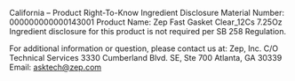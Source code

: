  
 
 
California – Product Right-To-Know Ingredient Disclosure 
Material Number: 000000000000143001 
Product Name: Zep Fast Gasket Clear_12Cs 7.25Oz 
Ingredient disclosure for this product is not required per SB 258 Regulation. 
 
For additional information or question, please contact us at: 
Zep, Inc. 
C/O Technical Services 
3330 Cumberland Blvd. SE, Ste 700 
Atlanta, GA 30339 
Email: asktech@zep.com 
 
 
 
 
